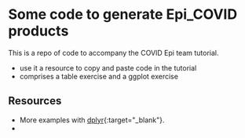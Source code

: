 # Some code to generate Epi_COVID products

This is a repo of code to accompany the COVID Epi team tutorial.
 - use it a resource to copy and paste code in the tutorial
 - comprises a table exercise and a ggplot exercise
 
## Resources

 - More examples with [dplyr](https://cran.r-project.org/web/packages/dplyr/vignettes/dplyr.html){:target="_blank"}.
 - 